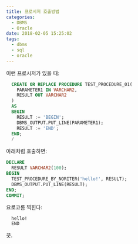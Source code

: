 ```yaml
---
title: 프로시저 호출방법
categories:
  - DBMS
  - Oracle
date: 2018-02-05 15:25:02
tags:
  - dbms
  - sql
  - oracle
---
```


이런 프로시저가 있을 때:
```sql
  CREATE OR REPLACE PROCEDURE TEST_PROCEDURE_01( 
    PARAMETER1 IN VARCHAR2, 
    RESULT OUT VARCHAR2
  )
  AS
  BEGIN
    RESULT := 'BEGIN';
    DBMS_OUTPUT.PUT_LINE(PARAMETER1);
    RESULT := 'END';
  END;
  /
```
아래처럼 호출하면:
```sql
DECLARE
  RESULT VARCHAR2(100);
BEGIN
  TEST_PROCEDURE_BY_NORITER('hello!', RESULT);
  DBMS_OUTPUT.PUT_LINE(RESULT);
END;
COMMIT;
```
요로코롬 찍힌다:
```
  hello!
  END
```

끗.
